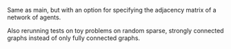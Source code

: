 Same as main, but with an option for specifying the adjacency matrix of a network of agents.

Also rerunning tests on toy problems on random sparse, strongly connected graphs instead of only fully connected graphs.
